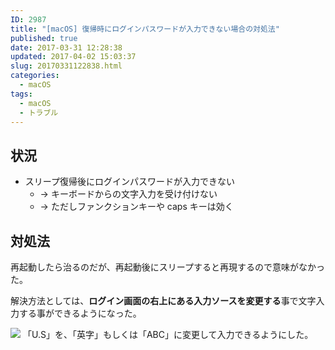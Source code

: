 ```yaml
---
ID: 2987
title: "[macOS] 復帰時にログインパスワードが入力できない場合の対処法"
published: true
date: 2017-03-31 12:28:38
updated: 2017-04-02 15:03:37
slug: 20170331122838.html
categories:
  - macOS
tags:
  - macOS
  - トラブル
---
```


## 状況

- スリープ復帰後にログインパスワードが入力できない
  - → キーボードからの文字入力を受け付けない
  - → ただしファンクションキーや caps キーは効く

## 対処法

再起動したら治るのだが、再起動後にスリープすると再現するので意味がなかった。

解決方法としては、**ログイン画面の右上にある入力ソースを変更する**事で文字入力する事ができるようになった。

![](https://i.imgur.com/QsCG7so.png)
「U.S」を、「英字」もしくは「ABC」に変更して入力できるようにした。
